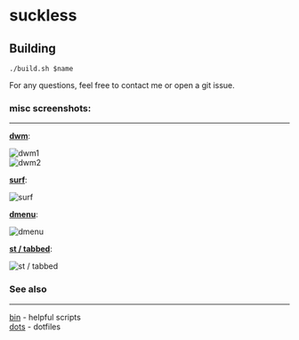 # suckless

## Building

`./build.sh $name`

For any questions, feel free to contact me or open a git issue.

### misc screenshots:
------

**[dwm](http://github.com/MitchWeaver/suckless/tree/master/dwm)**:

![dwm1](https://i.redd.it/adumeevthui41.png)  
![dwm2](https://i.imgur.com/PpPbyfm.png)

**[surf](http://github.com/MitchWeaver/suckless/tree/master/surf)**:

![surf](http://i.imgur.com/yRY0yMg.png)

**[dmenu](http://github.com/MitchWeaver/suckless/tree/master/dwm)**:

![dmenu](http://i.imgur.com/qdgw5n9.jpg)

**[st / tabbed](http://github.com/MitchWeaver/suckless/tree/master/st)**:

![st / tabbed](http://i.imgur.com/HjfUvWn.png)

### See also
-------

[bin](http://github.com/mitchweaver/bin) - helpful scripts  
[dots](http://github.com/mitchweaver/dots) - dotfiles  
